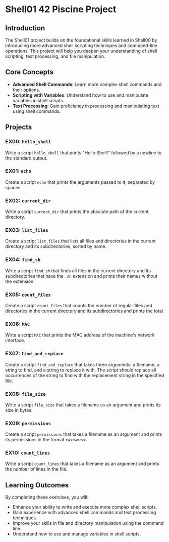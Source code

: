 # Shell01 42 Piscine Project

## Introduction

The Shell01 project builds on the foundational skills learned in Shell00 by introducing more advanced shell scripting techniques and command-line operations. This project will help you deepen your understanding of shell scripting, text processing, and file manipulation.

## Core Concepts

- **Advanced Shell Commands**: Learn more complex shell commands and their options.
- **Scripting with Variables**: Understand how to use and manipulate variables in shell scripts.
- **Text Processing**: Gain proficiency in processing and manipulating text using shell commands.

## Projects

### EX00: `hello_shell`
Write a script `hello_shell` that prints "Hello Shell!" followed by a newline to the standard output.

### EX01: `echo`
Create a script `echo` that prints the arguments passed to it, separated by spaces.

### EX02: `current_dir`
Write a script `current_dir` that prints the absolute path of the current directory.

### EX03: `list_files`
Create a script `list_files` that lists all files and directories in the current directory and its subdirectories, sorted by name.

### EX04: `find_sh`
Write a script `find_sh` that finds all files in the current directory and its subdirectories that have the `.sh` extension and prints their names without the extension.

### EX05: `count_files`
Create a script `count_files` that counts the number of regular files and directories in the current directory and its subdirectories and prints the total.

### EX06: `MAC`
Write a script `MAC` that prints the MAC address of the machine's network interface.

### EX07: `find_and_replace`
Create a script `find_and_replace` that takes three arguments: a filename, a string to find, and a string to replace it with. The script should replace all occurrences of the string to find with the replacement string in the specified file.

### EX08: `file_size`
Write a script `file_size` that takes a filename as an argument and prints its size in bytes.

### EX09: `permissions`
Create a script `permissions` that takes a filename as an argument and prints its permissions in the format `rwxrwxrwx`.

### EX10: `count_lines`
Write a script `count_lines` that takes a filename as an argument and prints the number of lines in the file.

## Learning Outcomes

By completing these exercises, you will:
- Enhance your ability to write and execute more complex shell scripts.
- Gain experience with advanced shell commands and text processing techniques.
- Improve your skills in file and directory manipulation using the command line.
- Understand how to use and manage variables in shell scripts.

